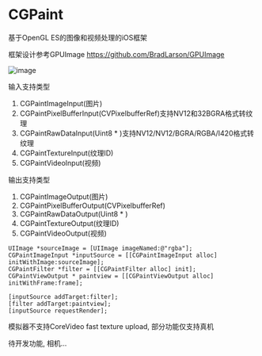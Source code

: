 # CGPaint
基于OpenGL ES的图像和视频处理的iOS框架

框架设计参考GPUImage https://github.com/BradLarson/GPUImage

![image](https://user-images.githubusercontent.com/15692322/124691103-da010180-df0d-11eb-8e20-e6d9791ff708.png)

输入支持类型
1. CGPaintImageInput(图片)
2. CGPaintPixelBufferInput(CVPixelbufferRef)支持NV12和32BGRA格式转纹理
3. CGPaintRawDataInput(Uint8 * )支持NV12/NV12/BGRA/RGBA/I420格式转纹理
4. CGPaintTextureInput(纹理ID)
5. CGPaintVideoInput(视频)

输出支持类型
1. CGPaintImageOutput(图片)
2. CGPaintPixelBufferOutput(CVPixelbufferRef)
4. CGPaintRawDataOutput(Uint8 * )
5. CGPaintTextureOutput(纹理ID)
6. CGPaintVideoOutput(视频)

``` 
UIImage *sourceImage = [UIImage imageNamed:@"rgba"];
CGPaintImageInput *inputSource = [[CGPaintImageInput alloc] initWithImage:sourceImage];
CGPaintFilter *filter = [[CGPaintFilter alloc] init];
CGPaintViewOutput * paintview = [[CGPaintViewOutput alloc] initWithFrame:frame];

[inputSource addTarget:filter];
[filter addTarget:paintview];
[inputSource requestRender];
```

模拟器不支持CoreVideo fast texture upload, 部分功能仅支持真机

待开发功能, 相机...
